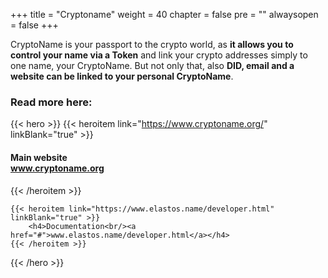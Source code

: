 +++
title = "Cryptoname"
weight = 40
chapter = false
pre = ""
alwaysopen = false
+++

CryptoName is your passport to the crypto world, as **it allows you to control your name via a Token** and link your crypto addresses simply to one name, your CryptoName. But not only that, also **DID, email and a website can be linked to your personal CryptoName**.

### Read more here:

{{< hero >}}
    {{< heroitem link="https://www.cryptoname.org/" linkBlank="true" >}}
        <h4>Main website<br/><a href="#">www.cryptoname.org</a></h4>
    {{< /heroitem >}}
    
    {{< heroitem link="https://www.elastos.name/developer.html" linkBlank="true" >}}
        <h4>Documentation<br/><a href="#">www.elastos.name/developer.html</a></h4>
    {{< /heroitem >}}
{{< /hero >}}


